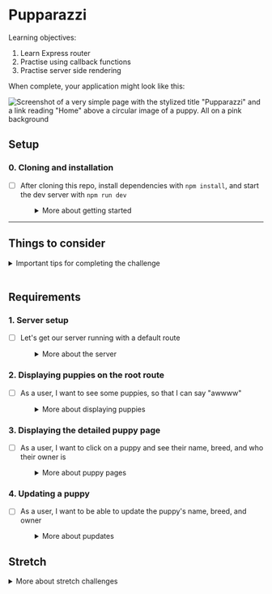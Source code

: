 # Pupparazzi

Learning objectives:

1. Learn Express router
1. Practise using callback functions
1. Practise server side rendering

When complete, your application might look like this:

![Screenshot of a very simple page with the stylized title "Pupparazzi" and a link reading "Home" above a circular image of a puppy. All on a pink background](screenshot.png)

## Setup

### 0. Cloning and installation
- [ ] After cloning this repo, install dependencies with `npm install`, and start the dev server with `npm run dev`
  <details style="padding-left: 2em">
    <summary>More about getting started</summary>

    - To start the server: `npm start`
    - To debug the server (and have it reload with Nodemon after changes): `npm run dev`
    - To run the tests: `npm test`
  </details>

---

## Things to consider

<details>
  <summary>Important tips for completing the challenge</summary>

  1. The order of routes is important. The first one that matches will be used. So if you have a `/:id` route before an `/edit` route, a request to `/edit` will choose the `/:id` route and the value of `req.params.id` will be `"edit"`.
  2. There can only be one server response (e.g. `res.send()` or `res.render()`) per request. If you have multiple potential responses (like a success and an error response) make sure to write your logic so that the route responds appropriately.
  3. Make sure to `JSON.parse` and `JSON.stringify` when reading/writing JSON data.
  4. Don't forget the error response format of callback functions (if in doubt check the [node `fs` documentation](https://nodejs.org/api/fs.html))
</details>
<br />

## Requirements

### 1. Server setup
- [ ] Let's get our server running with a default route
  <details style="padding-left: 2em">
    <summary>More about the server</summary>

    1. In the `server.js`, add an HTTP GET root route (`/`). For now, let's just send the word 'Pupparazzi'
    1. Start the server and go to http://localhost:3000 to see if we are winning
    
    Now that we have a root route, let's use it to see some puppies.
  </details>

### 2. Displaying puppies on the root route

- [ ] As a user, I want to see some puppies, so that I can say "awwww"
  <details style="padding-left: 2em">
    <summary>More about displaying puppies</summary>

    In our server file, change the GET `/` route function. We will use this route to:

    1. read the puppies from our `data.json` file using `fs.readFile` (don't forget to parse the data into a JavaScript object)
    1. render the puppies using the `home` view (that has already been created) and your puppies data
  
    <br />

    **If your page renders, but there are no puppies:**
    - check what data the view is expecting to receive 
    - `console.log` the view data object you are passing to the render and make sure this matches what the view is expecting

     <br />

    You should now have the puppies rendering on the `/` page. If you click on the picture however, the link it takes you to is broken (because we haven't written it yet). Let's fix that now.
  </details>

### 3. Displaying the detailed puppy page

- [ ] As a user, I want to click on a puppy and see their name, breed, and who their owner is
  <details style="padding-left: 2em">
    <summary>More about puppy pages</summary>
  
    1. Take note of the url you are sent to (perhaps `/puppies/1`)
    1. Create a `routes.js` file in the main repo directory - this will store all of our routes
    1. `require` Express in your `routes.js` file and create a router. Also, don't forget to export the router
    1. `require` and `use` our newly created `routes.js` file in our `server`. We'll use the string `/puppies` to define the prefix path for our router. Note that the `use` line of code should come **after** your server configuration and handlebars configuration
    1. Create a GET route in your `routes.js` to render a particular puppy. The route should contain the `id` as a parameter so you can access it via `req.params.id` (so perhaps `/:id`)
    1. Similarly to the `/` route in `server.js`, it should read the puppies from our JSON file, but this time, we will need to use the id to find only the selected puppy from the `puppies` array
    1. Render the puppy. As before, the `details` view has already been created for you
  </details>

### 4. Updating a puppy

- [ ] As a user, I want to be able to update the puppy's name, breed, and owner
  <details style="padding-left: 2em">
    <summary>More about pupdates</summary>

    For this, we are going to need GET a form to edit/update the puppy information. This form also needs to POST the updated information from the form to the server. Hence, we are going to need two routes this time (don't panic!)

    For the GET `/puppies/:id/edit` route:

    1. Loop through our JSON file and find the puppy that we want to edit (don't forget that id as a parameter)
    1. Render the form using the `edit` view and the puppy data that we want to edit

    For the POST `/puppies/:id/edit` route:
    
    1. Create an object of the updated puppy data from the request body
    1. Read in the JSON file and locate the puppy we are going to update
    1. Update the puppy in the array
    1. Write the entire array back into the JSON file
    1. Redirect to the GET `/puppies/:id` route

    If all goes well, you should be able to update the puppy information. If that isn't happening, undoing the changes you've made to the JSON file might come in handy.
  </details>


## Stretch

<details>
  <summary>More about stretch challenges</summary>

  If you've reached this point, congratulations! As a stretch, you might like to do the following:

  1. Refactor the `fs.readFile` and `fs.writeFile` calls into a separate file (separation of concerns)
      - As these are async calls to begin with, you will need to write functions around them which accept and call callback functions as a parameter (don't forget the error response format when calling those callbacks)
  1. Write some tests using `jest` and `supertest` (don't forget to `npm install` these)
  1. Add a new view and route that includes a form which lets the user add a new puppy
</details>
